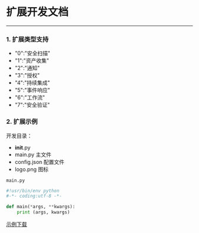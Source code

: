 # 扩展开发文档
---

### 1. 扩展类型支持

- "0":"安全扫描"
- "1":"资产收集"
- "2":"通知"
- "3":"授权"
- "4":"持续集成"
- "5":"事件响应"
- "6":"工作流"
- "7":"安全验证"

### 2. 扩展示例

开发目录：


- __init__.py
- main.py 主文件
- config.json 配置文件
- logo.png  图标


`main.py`
```Python
#!usr/bin/env python
#-*- coding:utf-8 -*-

def main(*args, **kwargs):
    print (args, kwargs)
```

[示例下载](./upload/ex.zip)